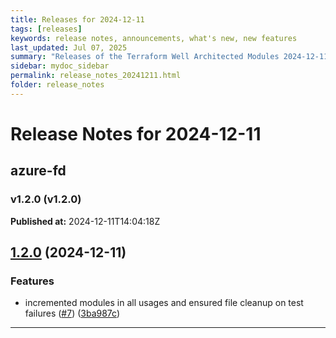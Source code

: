 ```yaml
---
title: Releases for 2024-12-11
tags: [releases]
keywords: release notes, announcements, what's new, new features
last_updated: Jul 07, 2025
summary: "Releases of the Terraform Well Architected Modules 2024-12-11"
sidebar: mydoc_sidebar
permalink: release_notes_20241211.html
folder: release_notes
---
```


# Release Notes for 2024-12-11

## azure-fd
### v1.2.0 (v1.2.0)
**Published at:** 2024-12-11T14:04:18Z

## [1.2.0](https://github.com/CloudNationHQ/terraform-azure-fd/compare/v1.1.0...v1.2.0) (2024-12-11)


### Features

* incremented modules in all usages and ensured file cleanup on test failures ([#7](https://github.com/CloudNationHQ/terraform-azure-fd/issues/7)) ([3ba987c](https://github.com/CloudNationHQ/terraform-azure-fd/commit/3ba987c6ce9af9db1dda7a78943e2e9a61bc0be1))

---

